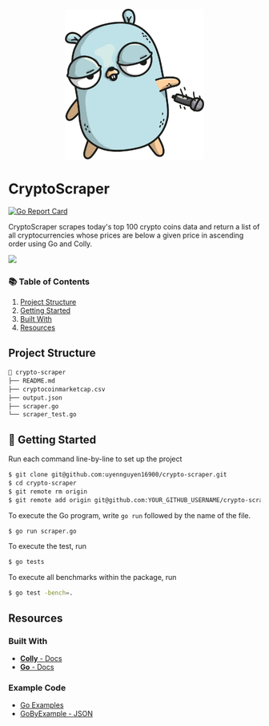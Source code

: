 <p align="center">
  <img src="/logo.jpg" height="300">
</p>

# CryptoScraper

[![Go Report Card](https://goreportcard.com/badge/github.com/uyennguyen16900/crypto-scraper)](https://goreportcard.com/report/github.com/uyennguyen16900/crypto-scraper)

CryptoScraper scrapes today's top 100 crypto coins data and return a list of all cryptocurrencies whose prices are below a given price in ascending order using Go and Colly. 

<a href="https://asciinema.org/a/JM3SjIr5nqGSDbJhFHjGglkhD" target="_blank"><img src="https://asciinema.org/a/JM3SjIr5nqGSDbJhFHjGglkhD.svg" height=500/></a>
### 📚 Table of Contents

1. [Project Structure](#project-structure)
2. [Getting Started](#getting-started)
3. [Built With](#built-with)
4. [Resources](#resources)
## Project Structure

```bash
📂 crypto-scraper
├── README.md
├── cryptocoinmarketcap.csv
├── output.json
├── scraper.go
└── scraper_test.go

```

## 🚀 Getting Started
Run each command line-by-line to set up the project
```bash
$ git clone git@github.com:uyennguyen16900/crypto-scraper.git
$ cd crypto-scraper
$ git remote rm origin
$ git remote add origin git@github.com:YOUR_GITHUB_USERNAME/crypto-scraper.git
```

To execute the Go program, write ```go run``` followed by the name of the file.
```bash
$ go run scraper.go
```
To execute the test, run
```bash
$ go tests
```
To execute all benchmarks within the package, run
```bash
$ go test -bench=.
```

## Resources
### Built With
- [**Colly** - Docs](http://go-colly.org/docs/)
- [**Go** - Docs](https://golang.org/doc/)

### Example Code
- [Go Examples](http://go-colly.org/docs/examples/basic/)
- [GoByExample - JSON](https://gobyexample.com/json)
